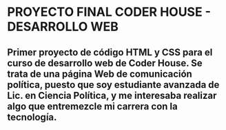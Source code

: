 # PROYECTO FINAL CODER HOUSE - DESARROLLO WEB
## Primer proyecto de código HTML y CSS para el curso de desarrollo web de Coder House. Se trata de una página Web de comunicación política, puesto que soy estudiante avanzada de Lic. en Ciencia Política, y me interesaba realizar algo que entremezcle mi carrera con la tecnología. 